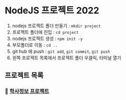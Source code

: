 # NodeJS 프로젝트 2022

1. nodejs 프로젝트 폴더 만들기 : `mkdir project`
2. 프로젝트 폴더에 진입 : `cd project `
3. nodejs 프로젝트 생성 : `npm init -y`
4. 부모폴더로 이동 : `cd ..`
5. git hub 에 push : `git add`, `git commit`, `git push`
6. 왼쪽 프로젝트 목록에서 프로젝트 폴더 우클릭, 터미널 열기

## 프로젝트 목록

### :dolphin: [학사정보 프로젝트](https://github.com/gw2083/Biz_NodeJS_2022/tree/master/Node_06)
